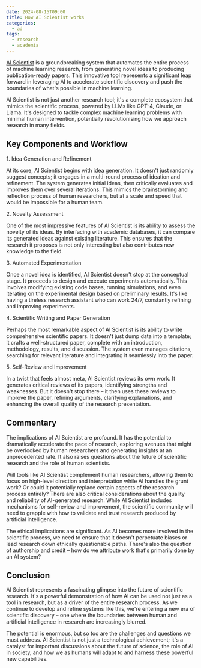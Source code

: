 ```yaml
---
date: 2024-08-15T09:00
title: How AI Scientist works
categories:
  - ad
tags:
  - research
  - academia
---
```

[AI Scientist](https://sakana.ai/ai-scientist/) is a groundbreaking system that automates the entire process of machine learning research, from generating novel ideas to producing publication-ready papers. This innovative tool represents a significant leap forward in leveraging AI to accelerate scientific discovery and push the boundaries of what's possible in machine learning.

AI Scientist is not just another research tool; it's a complete ecosystem that mimics the scientific process, powered by LLMs like GPT-4, Claude, or Llama. It's designed to tackle complex machine learning problems with minimal human intervention, potentially revolutionising how we approach research in many fields.

## Key Components and Workflow

1\. Idea Generation and Refinement

At its core, AI Scientist begins with idea generation. It doesn't just randomly suggest concepts; it engages in a multi-round process of ideation and refinement. The system generates initial ideas, then critically evaluates and improves them over several iterations. This mimics the brainstorming and reflection process of human researchers, but at a scale and speed that would be impossible for a human team.

2\. Novelty Assessment

One of the most impressive features of AI Scientist is its ability to assess the novelty of its ideas. By interfacing with academic databases, it can compare its generated ideas against existing literature. This ensures that the research it proposes is not only interesting but also contributes new knowledge to the field.

3\. Automated Experimentation

Once a novel idea is identified, AI Scientist doesn't stop at the conceptual stage. It proceeds to design and execute experiments automatically. This involves modifying existing code bases, running simulations, and even iterating on the experimental design based on preliminary results. It's like having a tireless research assistant who can work 24/7, constantly refining and improving experiments.

4\. Scientific Writing and Paper Generation

Perhaps the most remarkable aspect of AI Scientist is its ability to write comprehensive scientific papers. It doesn't just dump data into a template; it crafts a well-structured paper, complete with an introduction, methodology, results, and discussion. The system even manages citations, searching for relevant literature and integrating it seamlessly into the paper.

5\. Self-Review and Improvement

In a twist that feels almost meta, AI Scientist reviews its own work. It generates critical reviews of its papers, identifying strengths and weaknesses. But it doesn't stop there – it then uses these reviews to improve the paper, refining arguments, clarifying explanations, and enhancing the overall quality of the research presentation.

## Commentary

The implications of AI Scientist are profound. It has the potential to dramatically accelerate the pace of research, exploring avenues that might be overlooked by human researchers and generating insights at an unprecedented rate. It also raises questions about the future of scientific research and the role of human scientists.

Will tools like AI Scientist complement human researchers, allowing them to focus on high-level direction and interpretation while AI handles the grunt work? Or could it potentially replace certain aspects of the research process entirely? There are also critical considerations about the quality and reliability of AI-generated research. While AI Scientist includes mechanisms for self-review and improvement, the scientific community will need to grapple with how to validate and trust research produced by artificial intelligence.

The ethical implications are significant. As AI becomes more involved in the scientific process, we need to ensure that it doesn't perpetuate biases or lead research down ethically questionable paths. There's also the question of authorship and credit – how do we attribute work that's primarily done by an AI system?

## Conclusion

AI Scientist represents a fascinating glimpse into the future of scientific research. It's a powerful demonstration of how AI can be used not just as a tool in research, but as a driver of the entire research process. As we continue to develop and refine systems like this, we're entering a new era of scientific discovery – one where the boundaries between human and artificial intelligence in research are increasingly blurred.

The potential is enormous, but so too are the challenges and questions we must address. AI Scientist is not just a technological achievement; it's a catalyst for important discussions about the future of science, the role of AI in society, and how we as humans will adapt to and harness these powerful new capabilities.